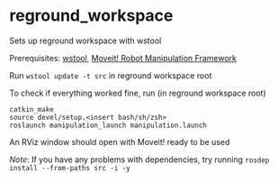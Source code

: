 # reground_workspace

Sets up reground workspace with wstool

Prerequisites: [wstool](http://wiki.ros.org/wstool), [Moveit! Robot Manipulation Framework](http://moveit.ros.org/)

Run `wstool update -t src` in reground workspace root

To check if everything worked fine, run (in reground workspace root)

```
catkin_make
source devel/setup.<insert bash/sh/zsh>
roslaunch manipulation_launch manipulation.launch
```

An RViz window should open with Moveit! ready to be used

*Note*: If you have any problems with dependencies, try running `rosdep install --from-paths src -i -y`
